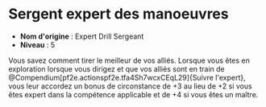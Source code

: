 # Sergent expert des manoeuvres

 * **Nom d'origine** : Expert Drill Sergeant
 * **Niveau** : 5


<p><span id="ctl00_MainContent_DetailedOutput">Vous savez comment tirer le meilleur de vos alliés. Lorsque vous êtes en exploration lorsque vous dirigez et que vos alliés sont en train de @Compendium[pf2e.actionspf2e.tfa4Sh7wcxCEqL29]{Suivre l'expert}, vous leur accordez un bonus de circonstance de +3 au lieu de +2 si vous êtes expert dans la compétence applicable et de +4 si vous êtes un maître.&nbsp;</span></p>